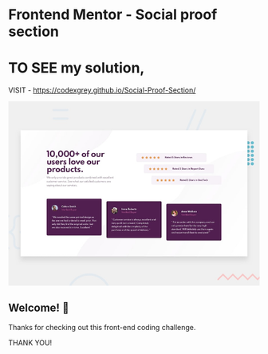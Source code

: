 # Frontend Mentor - Social proof section

# TO SEE my solution, 
VISIT - https://codexgrey.github.io/Social-Proof-Section/

![Design preview for the Social proof section coding challenge](./design/desktop-preview.jpg)

## Welcome! 👋

Thanks for checking out this front-end coding challenge.

THANK YOU!


